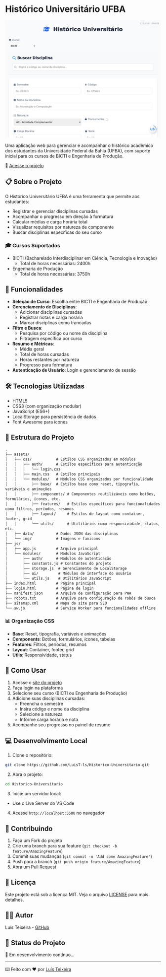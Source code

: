 # Histórico Universitário UFBA

![Preview do Projeto](imagem-preview.jpg)

Uma aplicação web para gerenciar e acompanhar o histórico acadêmico dos estudantes da Universidade Federal da Bahia (UFBA), com suporte inicial para os cursos de BICTI e Engenharia de Produção.

🔗 [Acesse o projeto](https://historicoufba.vercel.app/)

## 📋 Sobre o Projeto

O Histórico Universitário UFBA é uma ferramenta que permite aos estudantes:

- Registrar e gerenciar disciplinas cursadas
- Acompanhar o progresso em direção à formatura
- Calcular médias e carga horária total
- Visualizar requisitos por natureza de componente
- Buscar disciplinas específicas do seu curso

### 🎓 Cursos Suportados

- BICTI (Bacharelado Interdisciplinar em Ciência, Tecnologia e Inovação)
  - Total de horas necessárias: 2400h
- Engenharia de Produção
  - Total de horas necessárias: 3750h

## 🚀 Funcionalidades

- **Seleção de Curso**: Escolha entre BICTI e Engenharia de Produção
- **Gerenciamento de Disciplinas**:
  - Adicionar disciplinas cursadas
  - Registrar notas e carga horária
  - Marcar disciplinas como trancadas
- **Filtro e Busca**:
  - Pesquisa por código ou nome da disciplina
  - Filtragem específica por curso
- **Resumo e Métricas**:
  - Média geral
  - Total de horas cursadas
  - Horas restantes por natureza
  - Progresso para formatura
- **Autenticação de Usuário**: Login e gerenciamento de sessão

## 🛠️ Tecnologias Utilizadas

- HTML5
- CSS3 (com organização modular)
- JavaScript (ES6+)
- LocalStorage para persistência de dados
- Font Awesome para ícones

## 📁 Estrutura do Projeto

```
.
├── assets/
│   ├── css/           # Estilos CSS organizados em módulos
│   │   ├── auth/      # Estilos específicos para autenticação
│   │   │   └── login.css
│   │   ├── main.css   # Estilos principais
│   │   └── modules/   # Módulos CSS organizados por funcionalidade
│   │       ├── base/  # Estilos base como reset, tipografia, variáveis e animações
│   │       ├── components/ # Componentes reutilizáveis como botões, formulários, ícones, etc.
│   │       ├── features/   # Estilos específicos para funcionalidades como filtros, períodos, resumos
│   │       ├── layout/     # Estilos de layout como container, footer, grid
│   │       └── utils/      # Utilitários como responsividade, status, etc.
│   ├── data/          # Dados JSON das disciplinas
│   └── img/           # Imagens e favicons
├── js/
│   ├── app.js         # Arquivo principal
│   └── modules/       # Módulos JavaScript
│       ├── auth/      # Módulos de autenticação
│       ├── constants.js # Constantes do projeto
│       ├── storage.js  # Gerenciamento de LocalStorage
│       ├── ui/         # Módulos de interface do usuário
│       └── utils.js    # Utilitários JavaScript
├── index.html         # Página principal
├── login.html         # Página de login
├── manifest.json      # Arquivo de configuração para PWA
├── robots.txt         # Arquivo para configuração de robôs de busca
├── sitemap.xml        # Mapa do site para SEO
└── sw.js              # Service Worker para funcionalidades offline
```

### 📊 Organização CSS

- **Base**: Reset, tipografia, variáveis e animações
- **Components**: Botões, formulários, ícones, tabelas
- **Features**: Filtros, períodos, resumos
- **Layout**: Container, footer, grid
- **Utils**: Responsividade, status

## 🚦 Como Usar

1. Acesse o [site do projeto](https://historicoufba.vercel.app/)
2. Faça login na plataforma
3. Selecione seu curso (BICTI ou Engenharia de Produção)
4. Adicione suas disciplinas cursadas:
   - Preencha o semestre
   - Insira código e nome da disciplina
   - Selecione a natureza
   - Informe carga horária e nota
5. Acompanhe seu progresso no painel de resumo

## 💻 Desenvolvimento Local

1. Clone o repositório:

```bash
git clone https://github.com/LuisT-ls/Historico-Universitario.git
```

2. Abra o projeto:

```bash
cd Historico-Universitario
```

3. Inicie um servidor local:

- Use o Live Server do VS Code

4. Acesse `http://localhost:5500` no navegador

## 🤝 Contribuindo

1. Faça um Fork do projeto
2. Crie uma branch para sua feature (`git checkout -b feature/AmazingFeature`)
3. Commit suas mudanças (`git commit -m 'Add some AmazingFeature'`)
4. Push para a branch (`git push origin feature/AmazingFeature`)
5. Abra um Pull Request

## 📝 Licença

Este projeto está sob a licença MIT. Veja o arquivo [LICENSE](LICENSE) para mais detalhes.

## 👨‍💻 Autor

Luís Teixeira - [GitHub](https://github.com/LuisT-ls)

## 🎯 Status do Projeto

🚧 Em desenvolvimento contínuo...

---

⌨️ Feito com ❤️ por [Luís Teixeira](https://github.com/LuisT-ls)

